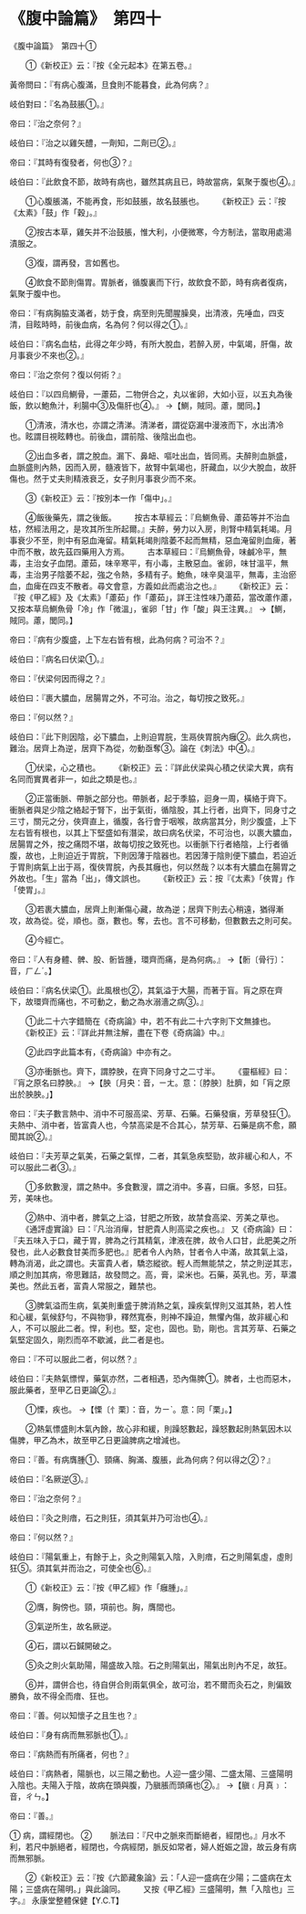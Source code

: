 # 《腹中論篇》　第四十




《腹中論篇》　第四十①


　　①《新校正》云：『按《全元起本》在第五卷。』


黃帝問曰：『有病心腹滿，旦食則不能暮食，此為何病？』


岐伯對曰：『名為鼓脹①。』


帝曰：『治之奈何？』


岐伯曰：『治之以雞矢醴，一劑知，二劑已②。』


帝曰：『其時有復發者，何也③？』


岐伯曰：『此飲食不節，故時有病也，雖然其病且已，時故當病，氣聚于腹也④。』


　　①心腹脹滿，不能再食，形如鼓脹，故名鼓脹也。
　　《新校正》云：『按《太素》「鼓」作「穀」。』


　　②按古本草，雞矢并不治鼓脹，惟大利，小便微寒，今方制法，當取用處湯漬服之。


　　③復，謂再發，言如舊也。


　　④飲食不節則傷胃。胃脈者，循腹裏而下行，故飲食不節，時有病者復病，氣聚于腹中也。


帝曰：『有病胸脇支滿者，妨于食，病至則先聞腥臊臭，出清液，先唾血，四支清，目眩時時，前後血病，名為何？何以得之①。』


岐伯曰：『病名血枯，此得之年少時，有所大脫血，若醉入房，中氣竭，肝傷，故月事衰少不來也②。』


帝曰：『治之奈何？復以何術？』


岐伯曰：『以四烏鰂骨，一藘茹，二物併合之，丸以雀卵，大如小豆，以五丸為後飯，飲以鮑魚汁，利腸中③及傷肝也④。』
→【鰂，賊同。藘，閭同。】


　　①清液，清水也，亦謂之清涕。清涕者，謂從窈漏中漫液而下，水出清冷也。眩謂目視眩轉也。前後血，謂前陰、後陰出血也。


　　②出血多者，謂之脫血。漏下、鼻衄、嘔吐出血，皆同焉。夫醉則血脈盛，血脈盛則內熱，因而入房，髓液皆下，故腎中氣竭也，肝藏血，以少大脫血，故肝傷也。然于丈夫則精液衰乏，女子則月事衰少而不來。


　　③《新校正》云：『按別本一作「傷中」。』


　　④飯後藥先，謂之後飯。
　　按古本草經云：『烏鰂魚骨、藘茹等并不治血枯，然經法用之，是攻其所生所起爾。』夫醉，勞力以入房，則腎中精氣耗竭。月事衰少不至，則中有惡血淹留。精氣耗竭則陰萎不起而無精，惡血淹留則血痺，著中而不散，故先茲四藥用入方焉。
　　古本草經曰：『烏鰂魚骨，味鹹冷平，無毒，主治女子血閉。藘茹，味辛寒平，有小毒，主散惡血。雀卵，味甘溫平，無毒，主治男子陰萎不起，強之令熱，多精有子。鮑魚，味辛臭溫平，無毒，主治瘀血，血痺在四支不散者。尋文會意，方義如此而處治之也。』
　　《新校正》云：『按《甲乙經》及《太素》「藘茹」作「藘茹」，詳王注性味乃藘茹，當改藘作藘，又按本草烏鰂魚骨「冷」作「微溫」，雀卵「甘」作「酸」與王注異。』
→【鰂，賊同。藘，閭同。】


帝曰：『病有少腹盛，上下左右皆有根，此為何病？可治不？』


岐伯曰：『病名曰伏梁①。』


帝曰：『伏梁何因而得之？』


岐伯曰：『裹大膿血，居腸胃之外，不可治。治之，每切按之致死。』


帝曰：『何以然？』


岐伯曰：『此下則因陰，必下膿血，上則迫胃脘，生鬲俠胃脘內癰②。此久病也，難治。居齊上為逆，居齊下為從，勿動亟奪③。論在《刺法》中④。』


　　①伏梁，心之積也。
　　《新校正》云：『詳此伏梁與心積之伏梁大異，病有名同而實異者非一，如此之類是也。』


　　②正當衝脈、帶脈之部分也。帶脈者，起于季脇，迴身一周，橫絡于齊下。衝脈者與足少陰之絡起于腎下，出于氣街，循陰股，其上行者，出齊下，同身寸之三寸，關元之分，俠齊直上，循腹，各行會于咽喉，故病當其分，則少腹盛，上下左右皆有根也，以其上下堅盛如有潛梁，故曰病名伏梁，不可治也，以裹大膿血，居腸胃之外，按之痛悶不堪，故每切按之致死也。以衝脈下行者絡陰，上行者循腹，故也，上則迫近于胃脘，下則因薄于陰器也。若因薄于陰則便下膿血，若迫近于胃則病氣上出于鬲，復俠胃脘，內長其癰也，何以然哉？以本有大膿血在腸胃之外故也。「生」當為「出」，傳文誤也。
　　《新校正》云：按『《太素》「俠胃」作「使胃」。』


　　③若裹大膿血，居齊上則漸傷心藏，故為逆；居齊下則去心稍遠，猶得漸攻，故為從。從，順也。亟，數也。奪，去也。言不可移動，但數數去之則可矣。


　　④今經亡。


帝曰：『人有身體、髀、股、䯒皆腫，環齊而痛，是為何病。』
→【䯒〔骨行〕：音，ㄏㄥˊ。】


岐伯曰：『病名伏梁①。此風根也②，其氣溢于大腸，而著于盲。肓之原在齊下，故環齊而痛也，不可動之，動之為水溺濇之病③。』


　　①此二十六字錯簡在《奇病論》中，若不有此二十六字則下文無據也。
　　《新校正》云：『詳此并無注解，盡在下卷《奇病論》中。』


　　②此四字此篇本有，《奇病論》中亦有之。


　　③亦衝脈也。齊下，謂脖胦，在齊下同身寸之二寸半。
　　《靈樞經》曰：『肓之原名曰脖胦。』
→【胦〔月央：音，ㄧㄤ。意：〔脖胦〕肚臍，如「肓之原出於胦胦。」】


帝曰：『夫子數言熱中、消中不可服高梁、芳草、石藥。石藥發瘨，芳草發狂①。夫熱中、消中者，皆富貴人也，今禁高梁是不合其心，禁芳草、石藥是病不愈，願聞其說②。』


岐伯曰：『夫芳草之氣美，石藥之氣悍，二者，其氣急疾堅勁，故非緩心和人，不可以服此二者③。』


　　①多飲數溲，謂之熱中。多食數溲，謂之消中。多喜，曰瘨。多怒，曰狂。芳，美味也。


　　②熱中、消中者，脾氣之上溢，甘肥之所致，故禁食高梁、芳美之草也。
　　《通評虛實論》曰：『凡治消癉，甘肥貴人則高梁之疾也。』
又《奇病論》曰：『夫五味入于口，藏于胃，脾為之行其精氣，津液在脾，故令人口甘，此肥美之所發也，此人必數食甘美而多肥也。』肥者令人內熱，甘者令人中滿，故其氣上溢，轉為消渴，此之謂也。夫富貴人者，驕恣縱欲。輕人而無能禁之，禁之則逆其志，順之則加其病，帝思難詰，故發問之。高，膏，梁米也。石藥，英乳也。芳，草濃美也。然此五者，富貴人常服之，難禁也。


　　③脾氣溢而生病，氣美則重盛于脾消熱之氣，躁疾氣悍則又滋其熱，若人性和心緩，氣候舒勻，不與物爭，釋然寬泰，則神不躁迫，無懼內傷，故非緩心和人，不可以服此二者。悍，利也。堅，定也，固也。勁，剛也。言其芳草、石藥之氣堅定固久，剛烈而卒不歇滅，此二者是也。


帝曰：『不可以服此二者，何以然？』


岐伯曰：『夫熱氣慓悍，藥氣亦然，二者相遇，恐內傷脾①。脾者，土也而惡木，服此藥者，至甲乙日更論②。』


　　①慄，疾也。
→【慄〔忄栗〕：音，ㄌㄧˋ。意：同「栗」。】


　　②熱氣慓盛則木氣內餘，故心非和緩，則躁怒數起，躁怒數起則熱氣因木以傷脾，甲乙為木，故至甲乙日更論脾病之增減也。


帝曰：『善。有病膺腫①、頸痛、胸滿、腹脹，此為何病？何以得之②？』


岐伯曰：『名厥逆③。』


帝曰：『治之奈何？』


岐伯曰：『灸之則瘖，石之則狂，須其氣并乃可治也④。』


帝曰：『何以然？』


岐伯曰：『陽氣重上，有餘于上，灸之則陽氣入陰，入則瘖，石之則陽氣虛，虛則狂⑤。須其氣并而治之，可使全也⑥。』


　　①《新校正》云：『按《甲乙經》作「癰腫」。』


　　②膺，胸傍也。頸，項前也。胸，膺間也。


　　③氣逆所生，故名厥逆。


　　④石，謂以石鍼開破之。


　　⑤灸之則火氣助陽，陽盛故入陰。石之則陽氣出，陽氣出則內不足，故狂。


　　⑥并，謂併合也，待自併合則兩氣俱全，故可治，若不爾而灸石之，則偏致勝負，故不得全而瘖、狂也。


帝曰：『善。何以知懷子之且生也？』


岐伯曰：『身有病而無邪脈也①。』


帝曰：『病熱而有所痛者，何也？』


岐伯曰：『病熱者，陽脈也，以三陽之動也。人迎一盛少陽、二盛太陽、三盛陽明入陰也。夫陽入于陰，故病在頭與腹，乃䐜脹而頭痛也②。』
→【䐜﹝月真﹞：音，ㄔㄣ。】


帝曰：『善。』


①  病，謂經閉也。
②  　　脈法曰：『尺中之脈來而斷絕者，經閉也。』月水不利，若尺中脈絕者，經閉也，今病經閉，脈反如常者，婦人姙娠之證，故云身有病而無邪脈。


　　②《新校正》云：『按《六節藏象論》云：「人迎一盛病在少陽；二盛病在太陽；三盛病在陽明。」與此論同。
　　又按《甲乙經》三盛陽明，無「入陰也」三字。』
永康堂整體保健【Y.C.T】
             



